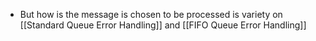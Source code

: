  - But how is the message is chosen to be processed is variety on [[Standard Queue Error Handling]] and [[FIFO Queue Error Handling]]
